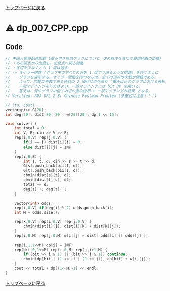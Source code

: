 <!-- Mathjax Support -->
<script type="text/javascript" async
  src="https://cdn.mathjax.org/mathjax/latest/MathJax.js?config=TeX-MML-AM_CHTML">
</script>
<script src="https://cdnjs.cloudflare.com/ajax/libs/jquery/3.4.1/jquery.min.js"></script>
<link rel="stylesheet" href="../css/copy-button.css" />
<script src="../js/balloons.js"></script>
<script src="../js/copy-button.js"></script>



[トップページに戻る](../index.html)

# :warning: dp\_007\_CPP.cpp

## Code

```cpp
// 中国人郵便配達問題 (重み付き無向グラフについて、次の条件を満たす最短経路の距離)
// ・ある頂点から出発し、出発点へ戻る閉路
// ・各辺を少なくとも 1 度は通る
// -> オイラー閉路 (グラフ中のすべての辺を 1 度ずつ通るような閉路) を持つように
//    グラフを変形する。オイラー閉路を持つならば、全ての頂点の次数が偶数である。
//    よって、次数が奇数である任意の 2 頂点に辺を張り (重みは元のグラフにおける最短経路)
//    一般マッチングを行えばよい。一般マッチングには bit DP を用いる。
//    答えは、元のグラフの全ての辺の重み総和 + 一般マッチングの結果 となる。
// Verified: AOJ DPL_2_B: Chinese Postman Problem (多重辺に注意！！！)

// (to, cost)
vector<pii> G[20];
int deg[20], dist[20][20], w[20][20], dp[1 << 15];

void solve() {
    int total = 0;
    int V, E; cin >> V >> E;
    rep(i,0,V) rep(j,0,V) {
        if(i == j) dist[i][j] = 0;
        else dist[i][j] = INF;
    }
    rep(i,0,E) {
        int s, t, d; cin >> s >> t >> d;
        G[s].push_back(pii(t, d));
        G[t].push_back(pii(s, d));
        chmin(dist[s][t], d);
        chmin(dist[t][s], d);
        total += d;
        deg[s]++; deg[t]++;
    }

    vector<int> odds;
    rep(i,0,V) if(deg[i] % 2) odds.push_back(i);
    int M = odds.size();

    rep(k,0,V) rep(i,0,V) rep(j,0,V) {
        chmin(dist[i][j], dist[i][k] + dist[k][j]);
    }
    rep(i,0,M) rep(j,0,M) w[i][j] = dist[ odds[i] ][ odds[j] ];

    rep(i,1,1<<M) dp[i] = INF;
    rep(bit,0,1<<M) rep(i,0,M) rep(j,i+1,M) {
        if((bit >> i & 1) || (bit >> j & 1)) continue;
        chmin(dp[bit | (1 << i) | (1 << j)], dp[bit] + w[i][j]);
    }
    cout << total + dp[(1<<M)-1] << endl;
}
```

[トップページに戻る](../index.html)
